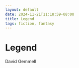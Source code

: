 ```yaml
---
layout: default
date: 2024-11-21T11:18:59-08:00
title: Legend
tags: fiction, fantasy
---
```


# Legend

David Gemmell